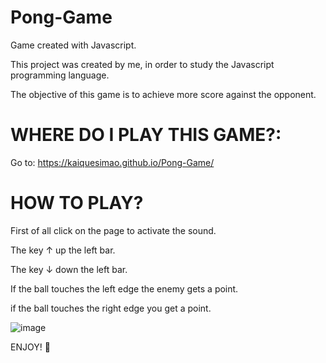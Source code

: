 # Pong-Game
Game created with Javascript.

This project was created by me, in order to study the Javascript programming language.

The objective of this game is to achieve more score against the opponent.

# WHERE DO I PLAY THIS GAME?:

Go to: https://kaiquesimao.github.io/Pong-Game/

# HOW TO PLAY?

First of all click on the page to activate the sound.

The key ↑ up the left bar.

The key ↓ down the left bar.

If the ball touches the left edge the enemy gets a point.

if the ball touches the right edge you get a point.

![image](https://user-images.githubusercontent.com/66140734/133947477-a0b638c4-9d9a-42a9-b31c-ed37a2a4b360.png)

ENJOY! 🎾


